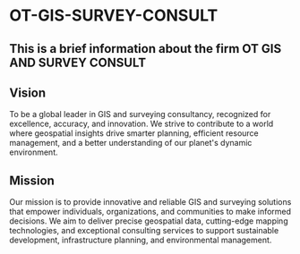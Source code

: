 # OT-GIS-SURVEY-CONSULT
This is a brief information about the firm OT GIS AND SURVEY CONSULT
---

## Vision
To be a global leader in GIS and surveying consultancy, recognized for excellence, accuracy, and innovation. We strive to contribute to a world where geospatial insights drive smarter planning, efficient resource management, and a better understanding of our planet's dynamic environment.

## Mission
Our mission is to provide innovative and reliable GIS and surveying solutions that empower individuals, organizations, and communities to make informed decisions. We aim to deliver precise geospatial data, cutting-edge mapping technologies, and exceptional consulting services to support sustainable development, infrastructure planning, and environmental management.
